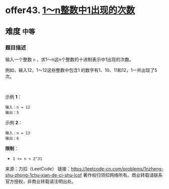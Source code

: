 # offer43. [1～n整数中1出现的次数](https://leetcode-cn.com/problems/1nzheng-shu-zhong-1chu-xian-de-ci-shu-lcof/)  
<font size=5> 难度 `中等` </font>
---

### 题目描述

输入一个整数 `n` ，求1～n这n个整数的十进制表示中1出现的次数。

例如，输入12，1～12这些整数中包含1 的数字有1、10、11和12，1一共出现了5次。

 

示例 **1**：
```
输入：n = 12
输出：5
```
示例 **2**：
```
输入：n = 13
输出：6
```

**限制**：

* `1 <= n < 2^31`

来源：力扣（LeetCode）
链接：https://leetcode-cn.com/problems/1nzheng-shu-zhong-1chu-xian-de-ci-shu-lcof
著作权归领扣网络所有。商业转载请联系官方授权，非商业转载请注明出处。
